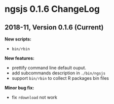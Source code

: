 # ngsjs 0.1.6 ChangeLog

## 2018-11, Version 0.1.6 (Current)

**New scripts:**  

- `bin/rbin`

**New features:**

- prettify command line default ouput.
- add subcommands description in `./bin/ngsjs` 
- support `bin/rbin` to collect R packages bin files

**Minor bug fix:**

- fix `rdownload` not work
